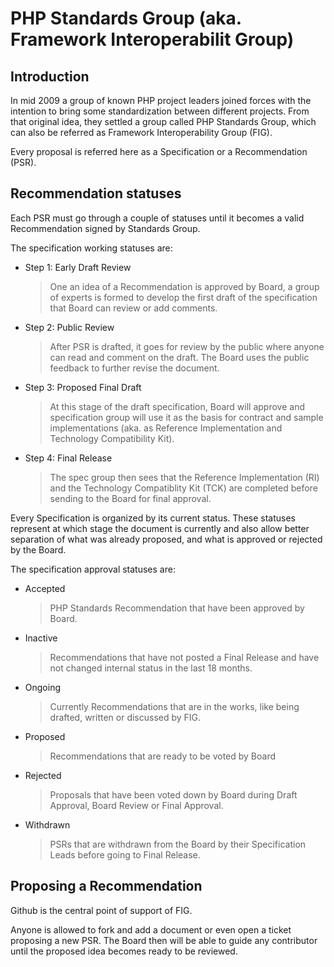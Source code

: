 # PHP Standards Group (aka. Framework Interoperabilit Group)

## Introduction

In mid 2009 a group of known PHP project leaders joined forces with the 
intention to bring some standardization between different projects. From that 
original idea, they settled a group called PHP Standards Group, which can also
be referred as Framework Interoperability Group (FIG).

Every proposal is referred here as a Specification or a Recommendation (PSR).

## Recommendation statuses

Each PSR must go through a couple of statuses until it becomes a valid 
Recommendation signed by Standards Group.

The specification working statuses are:

- Step 1: Early Draft Review

  > One an idea of a Recommendation is approved by Board, a group of experts 
  > is formed to develop the first draft of the specification that Board can
  > review or add comments.

- Step 2: Public Review 

  > After PSR is drafted, it goes for review by the public where anyone can
  > read and comment on the draft. The Board uses the public feedback to 
  > further revise the document.

- Step 3: Proposed Final Draft

  > At this stage  of the draft specification, Board will approve and 
  > specification group will use it as the basis for contract and sample
  > implementations (aka. as Reference Implementation and Technology 
  > Compatibility Kit).

- Step 4: Final Release

  > The spec group then sees that the Reference Implementation (RI) and the 
  > Technology Compatiblity Kit (TCK) are completed before sending to the Board
  > for final approval.

Every Specification is organized by its current status. These statuses 
represent at which stage the document is currently and also allow better 
separation of what was already proposed, and what is approved or rejected by 
the Board.

The specification approval statuses are:

- Accepted
  
  > PHP Standards Recommendation that have been approved by Board.

- Inactive

  > Recommendations that have not posted a Final Release and have not changed 
  > internal status in the last 18 months.

- Ongoing

  > Currently Recommendations that are in the works, like being drafted, 
  > written or discussed by FIG.

- Proposed

  > Recommendations that are ready to be voted by Board

- Rejected

  > Proposals that have been voted down by Board during Draft Approval, Board 
  > Review or Final Approval.

- Withdrawn

  > PSRs that are withdrawn from the Board by their Specification Leads before 
  > going to Final Release.

## Proposing a Recommendation

Github is the central point of support of FIG. 

Anyone is allowed to fork and add a document or even open a ticket proposing 
a new PSR. 
The Board then will be able to guide any contributor until the proposed idea 
becomes ready to be reviewed.